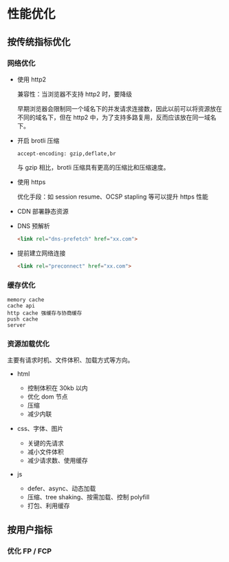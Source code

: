 # 性能优化

## 按传统指标优化

### 网络优化

* 使用 http2

  兼容性：当浏览器不支持 http2 时，要降级

  早期浏览器会限制同一个域名下的并发请求连接数，因此以前可以将资源放在不同的域名下，但在 http2 中，为了支持多路复用，反而应该放在同一域名下。

* 开启 brotli 压缩

  ```http
  accept-encoding: gzip,deflate,br
  ```

  与 gzip 相比，brotli 压缩具有更高的压缩比和压缩速度。

* 使用 https

  优化手段：如 session resume、OCSP stapling 等可以提升 https 性能

* CDN 部署静态资源

* DNS 预解析

  ```html
  <link rel="dns-prefetch" href="xx.com">
  ```

  

* 提前建立网络连接

  ```html
  <link rel="preconnect" href="xx.com">
  ```

  

### 缓存优化

```
memory cache
cache api
http cache 强缓存与协商缓存
push cache
server
```



### 资源加载优化

主要有请求时机、文件体积、加载方式等方向。

* html

  * 控制体积在 30kb 以内
  * 优化 dom 节点
  * 压缩
  * 减少内联

* css、字体、图片

  * 关键的先请求
  * 减小文件体积
  * 减少请求数、使用缓存

* js

  * defer、async、动态加载
  * 压缩、tree shaking、按需加载、控制 polyfill
  * 打包、利用缓存

  

## 按用户指标

### 优化 FP / FCP

### 